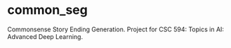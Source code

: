 # common_seg
Commonsense Story Ending Generation. Project for CSC 594: Topics in AI: Advanced Deep Learning.
